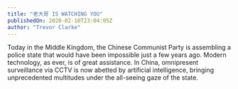 ```yaml
---
title: "老大哥 IS WATCHING YOU"
publishedOn: 2020-02-10T23:04:05Z
author: "Trevor Clarke"
---
```


Today in the Middle Kingdom, the Chinese Communist Party is assembling a police state that would have been impossible just a few years ago. Modern technology, as ever, is of great assistance. In China, omnipresent surveillance via CCTV is now abetted by artificial intelligence, bringing unprecedented multitudes under the all-seeing gaze of the state.
